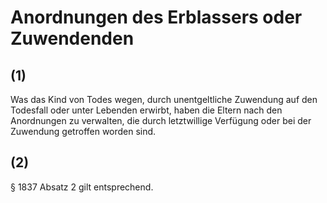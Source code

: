 # Anordnungen des Erblassers oder Zuwendenden



## (1)

 Was das Kind von Todes wegen, durch unentgeltliche Zuwendung auf den Todesfall oder unter Lebenden erwirbt, haben die Eltern nach den Anordnungen zu verwalten, die durch letztwillige Verfügung oder bei der Zuwendung getroffen worden sind.

## (2)

 § 1837 Absatz 2 gilt entsprechend. 

